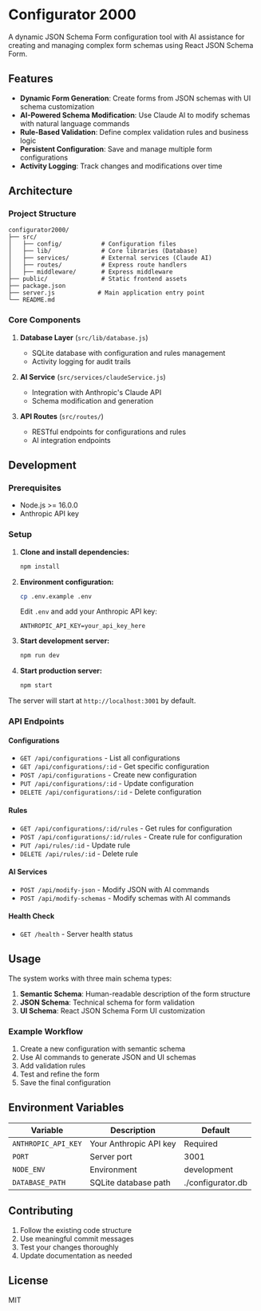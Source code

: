 # Configurator 2000

A dynamic JSON Schema Form configuration tool with AI assistance for creating and managing complex form schemas using React JSON Schema Form.

## Features

- **Dynamic Form Generation**: Create forms from JSON schemas with UI schema customization
- **AI-Powered Schema Modification**: Use Claude AI to modify schemas with natural language commands
- **Rule-Based Validation**: Define complex validation rules and business logic
- **Persistent Configuration**: Save and manage multiple form configurations
- **Activity Logging**: Track changes and modifications over time

## Architecture

### Project Structure
```
configurator2000/
├── src/
│   ├── config/           # Configuration files
│   ├── lib/              # Core libraries (Database)
│   ├── services/         # External services (Claude AI)
│   ├── routes/           # Express route handlers
│   ├── middleware/       # Express middleware
├── public/               # Static frontend assets
├── package.json
├── server.js            # Main application entry point
└── README.md
```

### Core Components

1. **Database Layer** (`src/lib/database.js`)
   - SQLite database with configuration and rules management
   - Activity logging for audit trails

2. **AI Service** (`src/services/claudeService.js`)
   - Integration with Anthropic's Claude API
   - Schema modification and generation

3. **API Routes** (`src/routes/`)
   - RESTful endpoints for configurations and rules
   - AI integration endpoints

## Development

### Prerequisites
- Node.js >= 16.0.0
- Anthropic API key

### Setup

1. **Clone and install dependencies:**
   ```bash
   npm install
   ```

2. **Environment configuration:**
   ```bash
   cp .env.example .env
   ```
   Edit `.env` and add your Anthropic API key:
   ```
   ANTHROPIC_API_KEY=your_api_key_here
   ```

3. **Start development server:**
   ```bash
   npm run dev
   ```

4. **Start production server:**
   ```bash
   npm start
   ```

The server will start at `http://localhost:3001` by default.

### API Endpoints

#### Configurations
- `GET /api/configurations` - List all configurations
- `GET /api/configurations/:id` - Get specific configuration
- `POST /api/configurations` - Create new configuration
- `PUT /api/configurations/:id` - Update configuration
- `DELETE /api/configurations/:id` - Delete configuration

#### Rules
- `GET /api/configurations/:id/rules` - Get rules for configuration
- `POST /api/configurations/:id/rules` - Create rule for configuration
- `PUT /api/rules/:id` - Update rule
- `DELETE /api/rules/:id` - Delete rule

#### AI Services
- `POST /api/modify-json` - Modify JSON with AI commands
- `POST /api/modify-schemas` - Modify schemas with AI commands

#### Health Check
- `GET /health` - Server health status

## Usage

The system works with three main schema types:

1. **Semantic Schema**: Human-readable description of the form structure
2. **JSON Schema**: Technical schema for form validation
3. **UI Schema**: React JSON Schema Form UI customization

### Example Workflow

1. Create a new configuration with semantic schema
2. Use AI commands to generate JSON and UI schemas
3. Add validation rules
4. Test and refine the form
5. Save the final configuration

## Environment Variables

| Variable | Description | Default |
|----------|-------------|---------|
| `ANTHROPIC_API_KEY` | Your Anthropic API key | Required |
| `PORT` | Server port | 3001 |
| `NODE_ENV` | Environment | development |
| `DATABASE_PATH` | SQLite database path | ./configurator.db |

## Contributing

1. Follow the existing code structure
2. Use meaningful commit messages
3. Test your changes thoroughly
4. Update documentation as needed

## License

MIT
